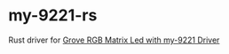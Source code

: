 # my-9221-rs

Rust driver for [Grove RGB Matrix Led with my-9221 Driver](https://wiki.seeedstudio.com/Grove-RGB_LED_Matrix_w-Driver/)

